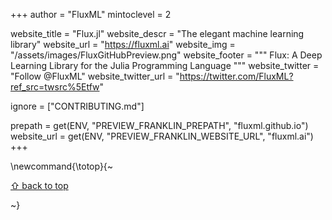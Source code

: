+++
author = "FluxML"
mintoclevel = 2

website_title = "Flux.jl"
website_descr = "The elegant machine learning library"
website_url = "https://fluxml.ai"
website_img = "/assets/images/FluxGitHubPreview.png"
website_footer = """
  Flux: A Deep Learning Library for the Julia Programming Language
  """
website_twitter = "Follow @FluxML"
website_twitter_url = "https://twitter.com/FluxML?ref_src=twsrc%5Etfw"

ignore = ["CONTRIBUTING.md"]

prepath     = get(ENV, "PREVIEW_FRANKLIN_PREPATH", "fluxml.github.io")
website_url = get(ENV, "PREVIEW_FRANKLIN_WEBSITE_URL", "fluxml.ai")
+++

\newcommand{\totop}{~~~<p><a href="#top">⇧ back to top</a></p>~~~}
